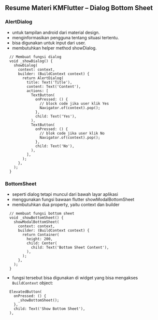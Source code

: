 ## Resume Materi KMFlutter – Dialog Bottom Sheet
### AlertDialog
- untuk tampilan android dari material design.
- menginformasikan pengguna tentang situasi tertentu.
- bisa digunakan untuk input dari user.
- membutuhkan helper method showDialog.
```
  // Membuat fungsi dialog
  void _showDialog() {
    showDialog(
      context: context,
      builder: (BuildContext context) {
        return AlertDialog(
          title: Text('Title'),
          content: Text('Content'),
          actions: [
            TextButton(
              onPressed: () {
                // block code jika user klik Yes
                Navigator.of(context).pop();
              },
              child: Text('Yes'),
            ),
            TextButton(
              onPressed: () {
                // blok code jika user klik No
                Navigator.of(context).pop();
              },
              child: Text('No'),
            ),
          ],
        );
      },
    );
  }

```
### BottomSheet
- seperti dialog tetapi muncul dari bawah layar aplikasi
- menggunakan fungsi bawaan flutter showModalBottomSheet
- membutuhkan dua property, yaitu context dan builder
```
  // membuat fungsi bottom sheet
  void _showBottomSheet() {
    showModalBottomSheet(
      context: context,
      builder: (BuildContext context) {
        return Container(
          height: 200,
          child: Center(
            child: Text('Bottom Sheet Content'),
          ),
        );
      },
    );
  }

```
- fungsi tersebut bisa digunakan di widget yang bisa mengakses ```BuildContext``` object:
```
  ElevatedButton(
    onPressed: () {
      _showBottomSheet();
    },
    child: Text('Show Bottom Sheet'),
  ),

```